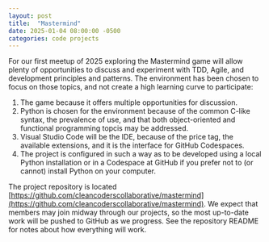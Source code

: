 ```yaml
---
layout: post
title:  "Mastermind"
date: 2025-01-04 08:00:00 -0500
categories: code projects
---
```

For our first meetup of 2025 exploring the Mastermind game will allow plenty of opportunities to discuss and experiment with TDD, Agile, and development principles and patterns.
The environment has been chosen to focus on those topics, and not create a high learning curve to participate:

1. The game because it offers multiple opportunities for discussion.
1. Python is chosen for the environment because of the common C-like syntax, the prevalence of use,
and that both object-oriented and functional programming topcis may be addressed.
1. Visual Studio Code will be the IDE, because of the price tag, the available extensions,
and it is the interface for GitHub Codespaces.
1. The project is configured in such a way as to be developed using a local Python installation or in a Codespace at GitHub
if you prefer not to (or cannot) install Python on your computer.

The project repository is located [https://github.com/cleancoderscollaborative/mastermind](https://github.com/cleancoderscollaborative/mastermind).
We expect that members may join midway through our projects, so the most up-to-date work
will be pushed to GitHub as we progress.
See the repository README for notes about how everything will work.